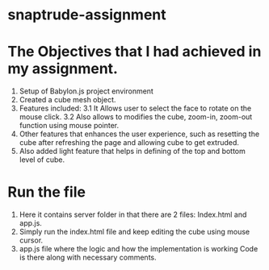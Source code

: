 # snaptrude-assignment
# The Objectives that I had achieved in my assignment.
1. Setup of Babylon.js project environment
2. Created a cube mesh object.
3. Features included:
3.1 It Allows user to select the face to rotate on the mouse click.
3.2 Also allows to modifies the cube, zoom-in, zoom-out function using mouse pointer.
4. Other features that enhances the user experience, such as resetting the cube after refreshing the page and  allowing cube to get extruded.
5. Also added light feature that helps in defining of the top and bottom level of cube.
# Run the file
1. Here it contains server folder in that there are 2 files: Index.html  and app.js.
2. Simply run the index.html file and keep editing the cube using mouse cursor.
3. app.js file where the logic and how the implementation is working Code is there along with necessary comments.
